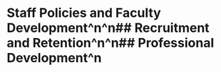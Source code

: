 # Staff Policies and Faculty Development^n^n## Recruitment and Retention^n^n## Professional Development^n 
